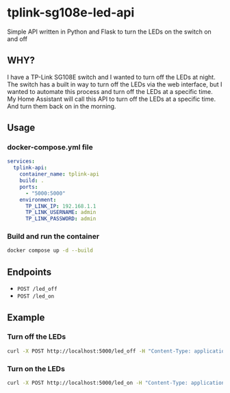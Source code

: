 # tplink-sg108e-led-api
Simple API written in Python and Flask to turn the LEDs on the switch on and off

## WHY?
I have a TP-Link SG108E switch and I wanted to turn off the LEDs at night. The switch has a built in way to turn off the LEDs via the web interface, but I wanted to automate this process and turn off the LEDs at a specific time.
My Home Assistant will call this API to turn off the LEDs at a specific time. And turn them back on in the morning.

## Usage
### docker-compose.yml file
```yaml
services:
  tplink-api:
    container_name: tplink-api
    build: .
    ports:
      - "5000:5000"
    environment:
      TP_LINK_IP: 192.168.1.1
      TP_LINK_USERNAME: admin
      TP_LINK_PASSWORD: admin
```

### Build and run the container
```bash
docker compose up -d --build
```

## Endpoints
- `POST /led_off`
- `POST /led_on`

## Example
### Turn off the LEDs
```bash
curl -X POST http://localhost:5000/led_off -H "Content-Type: application/json" -d '{}'
```

### Turn on the LEDs
```bash
curl -X POST http://localhost:5000/led_on -H "Content-Type: application/json" -d '{}'
```

